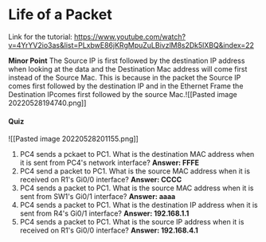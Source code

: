 # Life of a Packet
Link for the tutorial: https://www.youtube.com/watch?v=4YrYV2io3as&list=PLxbwE86jKRgMpuZuLBivzlM8s2Dk5lXBQ&index=22

**Minor Point**
The Source IP is first followed by the destination IP address when looking at the data and the Destination Mac address will come first instead of the Source Mac. This is because in the packet the Source IP comes first followed by the destination IP and in the Ethernet Frame the Destination IPcomes first followed by the source Mac.![[Pasted image 20220528194740.png]]
#### Quiz
![[Pasted image 20220528201155.png]]

1. PC4 sends a pckaet to PC1. What is the destination MAC address when it is sent from PC4's network interface? **Answer:  FFFE**
2. PC4 send a packet to PC1. What is the source MAC address when it is received on R1's Gi0/0 interface? **Answer: CCCC**
3. PC4 sends a packet to PC1. What is the source MAC address when it is sent from SW1's Gi0/1 interface? **Answer: aaaa**
4. PC4 sends a packet to PC1. What is the destination IP address when it is sent from R4's Gi0/1 interface? **Answer: 192.168.1.1**
5. PC4 sends a packet to PC1. What is the source IP address when it is received on R1's Gi0/0 interface? **Answer:  192.168.4.1**